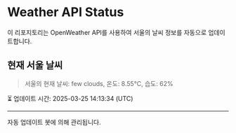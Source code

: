
# Weather API Status

이 리포지토리는 OpenWeather API를 사용하여 서울의 날씨 정보를 자동으로 업데이트합니다.

## 현재 서울 날씨
> 서울의 현재 날씨: few clouds, 온도: 8.55°C, 습도: 62%

⏳ 업데이트 시간: 2025-03-25 14:13:34 (UTC)

---
자동 업데이트 봇에 의해 관리됩니다.
